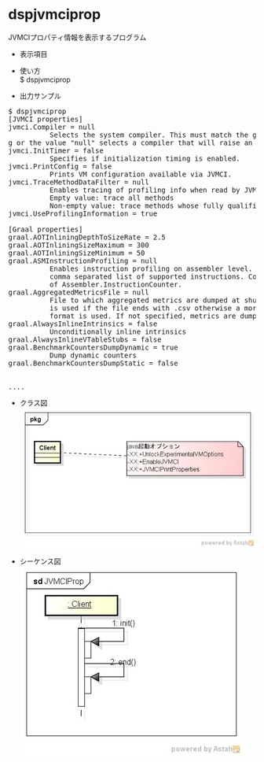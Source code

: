 dspjvmciprop
===========
  JVMCIプロパティ情報を表示するプログラム
  
* 表示項目  

* 使い方  
  $ dspjvmciprop

* 出力サンプル  

<pre>
$ dspjvmciprop
[JVMCI properties]
jvmci.Compiler = null                                                     [String]
          Selects the system compiler. This must match the getCompilerName() value returned by a jdk.vm.ci.runtime.JVMCICompilerFactory provider. An empty strin
g or the value "null" selects a compiler that will raise an exception upon receiving a compilation request.
jvmci.InitTimer = false                                                  [Boolean]
          Specifies if initialization timing is enabled.
jvmci.PrintConfig = false                                                [Boolean]
          Prints VM configuration available via JVMCI.
jvmci.TraceMethodDataFilter = null                                        [String]
          Enables tracing of profiling info when read by JVMCI.
          Empty value: trace all methods
          Non-empty value: trace methods whose fully qualified name contains the value.
jvmci.UseProfilingInformation = true                                     [Boolean]

[Graal properties]
graal.AOTInliningDepthToSizeRate = 2.5                                    [Double]
graal.AOTInliningSizeMaximum = 300                                       [Integer]
graal.AOTInliningSizeMinimum = 50                                        [Integer]
graal.ASMInstructionProfiling = null                                      [String]
          Enables instruction profiling on assembler level. Valid values are a
          comma separated list of supported instructions. Compare with subclasses
          of Assembler.InstructionCounter.
graal.AggregatedMetricsFile = null                                        [String]
          File to which aggregated metrics are dumped at shutdown. A CSV format
          is used if the file ends with .csv otherwise a more human readable
          format is used. If not specified, metrics are dumped to the console.
graal.AlwaysInlineIntrinsics = false                                     [Boolean]
          Unconditionally inline intrinsics
graal.AlwaysInlineVTableStubs = false                                    [Boolean]
graal.BenchmarkCountersDumpDynamic = true                                [Boolean]
          Dump dynamic counters
graal.BenchmarkCountersDumpStatic = false                                [Boolean]


....
</pre>

* クラス図  
![dspjvmciprop](images/pkgJVMCIProp.jpg)

* シーケンス図
![dspjvmciprop](images/sdJVMCIProp.jpg)
